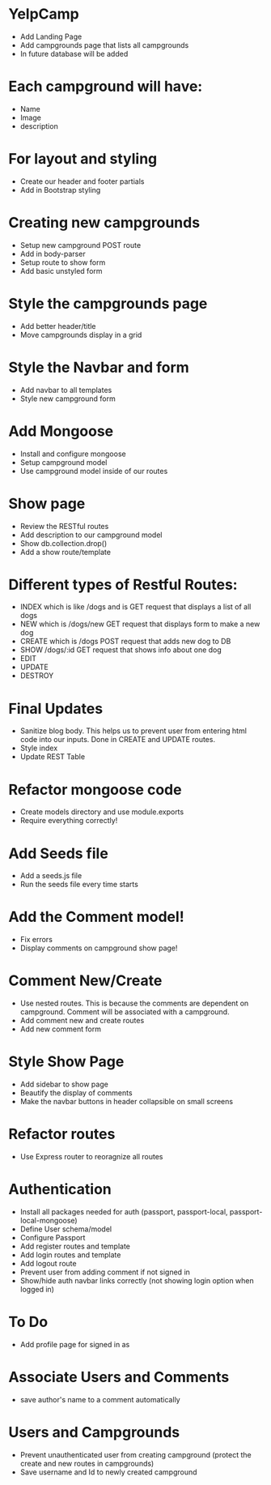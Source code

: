 # YelpCamp
* Add Landing Page
* Add campgrounds page that lists all campgrounds
* In future database will be added

# Each campground will have:
* Name
* Image
* description

# For layout and styling
* Create our header and footer partials
* Add in Bootstrap styling

# Creating new campgrounds
* Setup new campground POST route
* Add in body-parser
* Setup route to show form
* Add basic unstyled form

# Style the campgrounds page
* Add better header/title
* Move campgrounds display in a grid

# Style the Navbar and form
* Add navbar to all templates
* Style new campground form

# Add Mongoose
* Install and configure mongoose
* Setup campground model
* Use campground model inside of our routes

# Show page
* Review the RESTful routes
* Add description to our campground model
* Show db.collection.drop()
* Add a show route/template

# Different types of Restful Routes:
- INDEX which is like /dogs and is GET request that displays a list of all dogs
- NEW which is /dogs/new GET request that displays form to make a new dog
- CREATE which is /dogs POST request that adds new dog to DB
- SHOW /dogs/:id GET request that shows info about one dog
- EDIT
- UPDATE
- DESTROY

# Final Updates
* Sanitize blog body. This helps us to prevent user from entering html code into our inputs. Done in CREATE and UPDATE routes.
* Style index
* Update REST Table

# Refactor mongoose code
* Create models directory and use module.exports
* Require everything correctly!

# Add Seeds file
* Add a seeds.js file 
* Run the seeds file every time starts

# Add the Comment model!
* Fix errors
* Display comments on campground show page!

# Comment New/Create
* Use nested routes. This is because the comments are dependent on campground. Comment will be associated with a campground.
* Add comment new and create routes
* Add new comment form 

# Style Show Page
* Add sidebar to show page
* Beautify the display of comments
* Make the navbar buttons in header collapsible on small screens

# Refactor routes
* Use Express router to reoragnize all routes

# Authentication
* Install all packages needed for auth (passport, passport-local, passport-local-mongoose)
* Define User schema/model
* Configure Passport
* Add register routes and template
* Add login routes and template
* Add logout route
* Prevent user from adding comment if not signed in
* Show/hide auth navbar links correctly (not showing login option when logged in)

# To Do
* Add profile page for signed in as

# Associate Users and Comments
* save author's name to a comment automatically

# Users and Campgrounds
* Prevent unauthenticated user from creating campground (protect the create and new routes in campgrounds)
* Save username and Id to newly created campground
